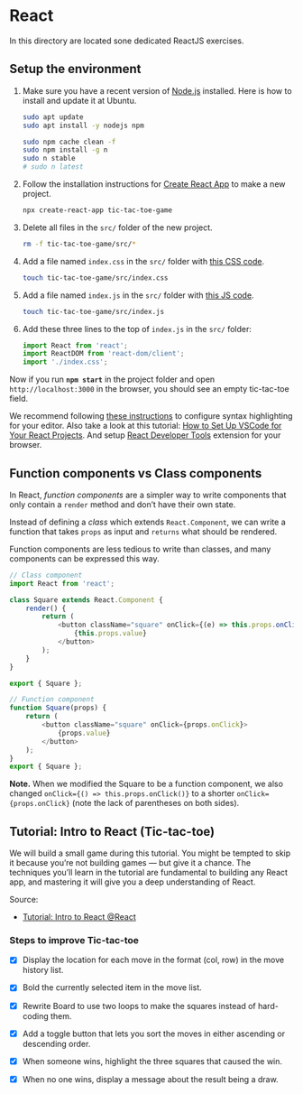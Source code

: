 # React

In this directory are located sone dedicated ReactJS exercises.

## Setup the environment

1. Make sure you have a recent version of [Node.js](https://nodejs.org/en/) installed. Here is how to install and update it at Ubuntu.

    ```bash
    sudo apt update
    sudo apt install -y nodejs npm
    ```

    ```bash
    sudo npm cache clean -f
    sudo npm install -g n
    sudo n stable
    # sudo n latest
    ```

2. Follow the installation instructions for [Create React App](https://reactjs.org/docs/create-a-new-react-app.html#create-react-app) to make a new project.

    ```bash
    npx create-react-app tic-tac-toe-game
    ```

3. Delete all files in the `src/` folder of the new project.

    ```bash
    rm -f tic-tac-toe-game/src/*
    ```

4. Add a file named `index.css` in the `src/` folder with [this CSS code](https://codepen.io/gaearon/pen/oWWQNa?editors=0100).

    ```bash
    touch tic-tac-toe-game/src/index.css
    ```

5. Add a file named `index.js` in the `src/` folder with [this JS code](https://codepen.io/gaearon/pen/oWWQNa?editors=0010).

    ```bash
    touch tic-tac-toe-game/src/index.js
    ```

6. Add these three lines to the top of `index.js` in the `src/` folder:

    ```js
    import React from 'react';
    import ReactDOM from 'react-dom/client';
    import './index.css';
    ```

Now if you run **`npm start`** in the project folder and open `http://localhost:3000` in the browser, you should see an empty tic-tac-toe field.

We recommend following [these instructions](https://babeljs.io/docs/en/editors/) to configure syntax highlighting for your editor. Also take a look at this tutorial: [How to Set Up VSCode for Your React Projects](https://www.freecodecamp.org/news/vscode-react-setup/). And setup [React Developer Tools](https://reactjs.org/tutorial/tutorial.html#developer-tools) extension for your browser.

## Function components vs Class components

In React, *function components* are a simpler way to write components that only contain a `render` method and don’t have their own state.

Instead of defining a *class* which extends `React.Component`, we can write a function that takes `props` as input and `returns` what should be rendered.

Function components are less tedious to write than classes, and many components can be expressed this way.

```js
// Class component
import React from 'react';

class Square extends React.Component {
    render() {
        return (
            <button className="square" onClick={(e) => this.props.onClick()}>
                {this.props.value}
            </button>
        );
    }
}

export { Square };
```

```js
// Function component
function Square(props) {
    return (
        <button className="square" onClick={props.onClick}>
            {props.value}
        </button>
    );
}
export { Square };
```

**Note.** When we modified the Square to be a function component,
we also changed `onClick={() => this.props.onClick()}` to a shorter
`onClick={props.onClick}` (note the lack of parentheses on both sides).

## Tutorial: Intro to React (Tic-tac-toe)

We will build a small game during this tutorial. You might be tempted to skip it because you’re not building games — but give it a chance. The techniques you’ll learn in the tutorial are fundamental to building any React app, and mastering it will give you a deep understanding of React.

Source:

* [Tutorial: Intro to React @React](https://reactjs.org/tutorial/tutorial.html)

### Steps to improve Tic-tac-toe

* [x] Display the location for each move in the format (col, row) in the move history list.

* [x] Bold the currently selected item in the move list.

* [x] Rewrite Board to use two loops to make the squares instead of hard-coding them.

* [x] Add a toggle button that lets you sort the moves in either ascending or descending order.

* [x] When someone wins, highlight the three squares that caused the win.

* [x] When no one wins, display a message about the result being a draw.
